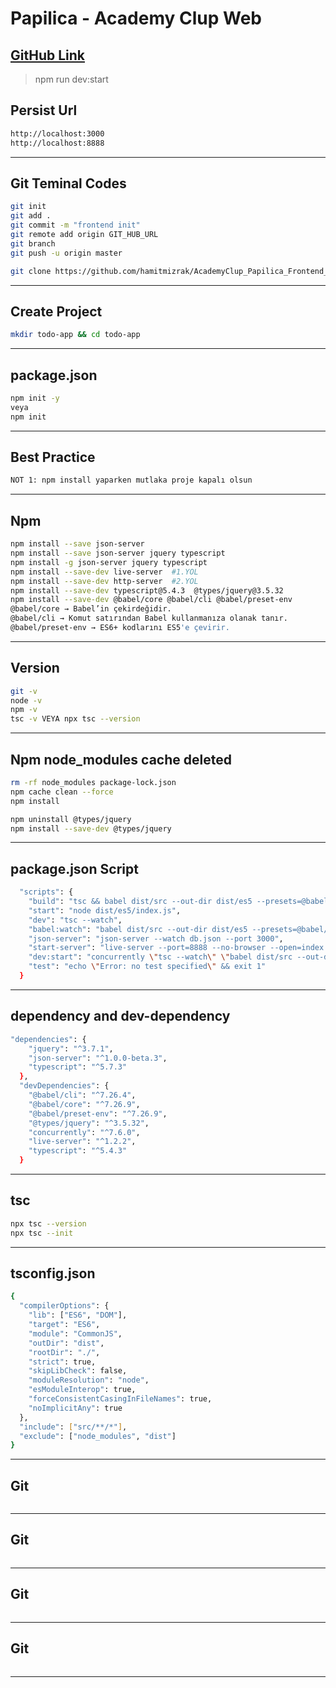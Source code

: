 # Papilica - Academy Clup  Web 
[GitHub Link](https://github.com/hamitmizrak/AcademyClup_Papilica_Frontend_jQuery.git)
---

> npm run dev:start

## Persist Url
```sh
http://localhost:3000
http://localhost:8888
```
---


## Git Teminal Codes
```sh
git init
git add .
git commit -m "frontend init"
git remote add origin GIT_HUB_URL
git branch
git push -u origin master

git clone https://github.com/hamitmizrak/AcademyClup_Papilica_Frontend_jQuery.git
```
---

## Create Project
```sh
mkdir todo-app && cd todo-app
```
---

## package.json
```sh
npm init -y
veya
npm init 
```
---

## Best Practice
```sh
NOT 1: npm install yaparken mutlaka proje kapalı olsun
```
---

## Npm
```sh
npm install --save json-server
npm install --save json-server jquery typescript
npm install -g json-server jquery typescript
npm install --save-dev live-server  #1.YOL
npm install --save-dev http-server  #2.YOL
npm install --save-dev typescript@5.4.3  @types/jquery@3.5.32 
npm install --save-dev @babel/core @babel/cli @babel/preset-env
@babel/core → Babel’in çekirdeğidir.
@babel/cli → Komut satırından Babel kullanmanıza olanak tanır.
@babel/preset-env → ES6+ kodlarını ES5'e çevirir.
```
---

## Version
```sh
git -v
node -v
npm -v
tsc -v VEYA npx tsc --version

```
---

## Npm node_modules cache deleted
```sh
rm -rf node_modules package-lock.json
npm cache clean --force
npm install

npm uninstall @types/jquery
npm install --save-dev @types/jquery
```
---

## package.json Script
```sh
  "scripts": {
    "build": "tsc && babel dist/src --out-dir dist/es5 --presets=@babel/preset-env",
    "start": "node dist/es5/index.js",
    "dev": "tsc --watch",
    "babel:watch": "babel dist/src --out-dir dist/es5 --presets=@babel/preset-env --watch",
    "json-server": "json-server --watch db.json --port 3000",
    "start-server": "live-server --port=8888 --no-browser --open=index.html",
    "dev:start": "concurrently \"tsc --watch\" \"babel dist/src --out-dir dist/es5 --presets=@babel/preset-env --watch\" \"json-server --watch db.json --port 3000\" \"npm run start-server\"",
    "test": "echo \"Error: no test specified\" && exit 1"
  }
```
---

## dependency and dev-dependency
```sh
"dependencies": {
    "jquery": "^3.7.1",
    "json-server": "^1.0.0-beta.3",
    "typescript": "^5.7.3"
  },
  "devDependencies": {
    "@babel/cli": "^7.26.4",
    "@babel/core": "^7.26.9",
    "@babel/preset-env": "^7.26.9",
    "@types/jquery": "^3.5.32",
    "concurrently": "^7.6.0",
    "live-server": "^1.2.2",
    "typescript": "^5.4.3"
  }
```
---

## tsc
```sh
npx tsc --version
npx tsc --init
```
---

## tsconfig.json
```sh
{
  "compilerOptions": {
    "lib": ["ES6", "DOM"],
    "target": "ES6",
    "module": "CommonJS",
    "outDir": "dist",
    "rootDir": "./",
    "strict": true,
    "skipLibCheck": false,
    "moduleResolution": "node",
    "esModuleInterop": true,
    "forceConsistentCasingInFileNames": true,
    "noImplicitAny": true
  },
  "include": ["src/**/*"],
  "exclude": ["node_modules", "dist"]
}
```
---


## Git
```sh

```
---


## Git
```sh

```
---

## Git
```sh

```
---


## Git
```sh

```
---



